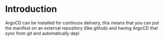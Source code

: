 # Introduction
ArgoCD can be installed for continuos delivery, this means that you can put the manifest on an external repository (like github) and having ArgoCD that sync from git and automatically depl
